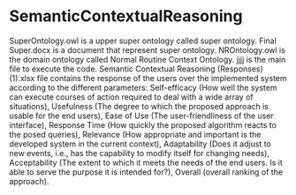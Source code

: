 # SemanticContextualReasoning
SuperOntology.owl is a upper super ontology called super ontology.
Final Super.docx is a document that represent super ontology.
NROntology.owl is the domain ontology called Normal Routine Context Ontology.
jjjj is the main file to execute the code.
Semantic Contextual Reasoning (Responses) (1).xlsx file contains the response of the users over the implemented system according to the different parameters: Self-efficacy (How well the system can execute courses of action required to deal with a wide array of situations), Usefulness (The degree to which the proposed approach is usable for the end users), Ease of Use (The user-friendliness of the user interface), Response Time (How quickly the proposed algorithm reacts to the posed queries), Relevance (How appropriate and important is the developed system in the current context), Adaptability (Does it adjust to new events, i.e., has the capability to modify itself for changing needs), Acceptability (The extent to which it meets the needs of the end users. Is it able to serve the purpose it is intended for?), Overall (overall ranking of the approach).
